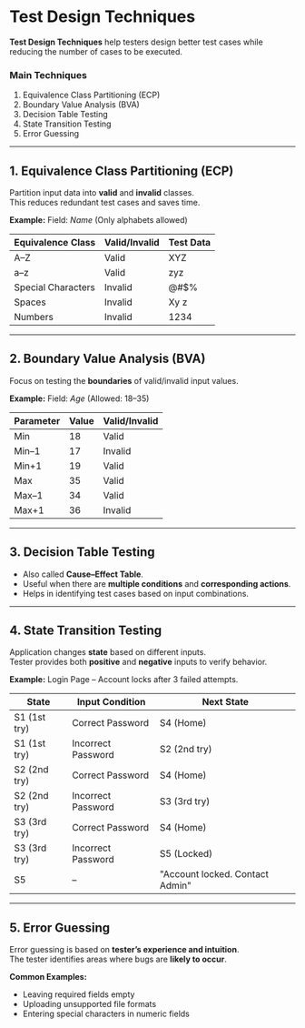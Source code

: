 #  Test Design Techniques

**Test Design Techniques** help testers design better test cases while reducing the number of cases to be executed.

### Main Techniques
1. Equivalence Class Partitioning (ECP)  
2. Boundary Value Analysis (BVA)  
3. Decision Table Testing  
4. State Transition Testing  
5. Error Guessing  

---

## 1. Equivalence Class Partitioning (ECP)
Partition input data into **valid** and **invalid** classes.  
This reduces redundant test cases and saves time.  

**Example:** Field: *Name* (Only alphabets allowed)  

| Equivalence Class     | Valid/Invalid | Test Data |
|------------------------|---------------|-----------|
| A–Z                   | Valid         | XYZ       |
| a–z                   | Valid         | zyz       |
| Special Characters    | Invalid       | @#$%      |
| Spaces                | Invalid       | Xy z      |
| Numbers               | Invalid       | 1234      |

---

## 2. Boundary Value Analysis (BVA)
Focus on testing the **boundaries** of valid/invalid input values.  

**Example:** Field: *Age* (Allowed: 18–35)  

| Parameter | Value | Valid/Invalid |
|-----------|-------|---------------|
| Min       | 18    | Valid         |
| Min–1     | 17    | Invalid       |
| Min+1     | 19    | Valid         |
| Max       | 35    | Valid         |
| Max–1     | 34    | Valid         |
| Max+1     | 36    | Invalid       |

---

## 3. Decision Table Testing
- Also called **Cause–Effect Table**.  
- Useful when there are **multiple conditions** and **corresponding actions**.  
- Helps in identifying test cases based on input combinations.  

---

## 4. State Transition Testing
Application changes **state** based on different inputs.  
Tester provides both **positive** and **negative** inputs to verify behavior.  

**Example:** Login Page – Account locks after 3 failed attempts.  

| State        | Input Condition    | Next State  |
|--------------|--------------------|-------------|
| S1 (1st try) | Correct Password   | S4 (Home)   |
| S1 (1st try) | Incorrect Password | S2 (2nd try)|
| S2 (2nd try) | Correct Password   | S4 (Home)   |
| S2 (2nd try) | Incorrect Password | S3 (3rd try)|
| S3 (3rd try) | Correct Password   | S4 (Home)   |
| S3 (3rd try) | Incorrect Password | S5 (Locked) |
| S5           | –                  | "Account locked. Contact Admin" |

---

## 5. Error Guessing
Error guessing is based on **tester’s experience and intuition**.  
The tester identifies areas where bugs are **likely to occur**.  

**Common Examples:**
- Leaving required fields empty  
- Uploading unsupported file formats  
- Entering special characters in numeric fields  

